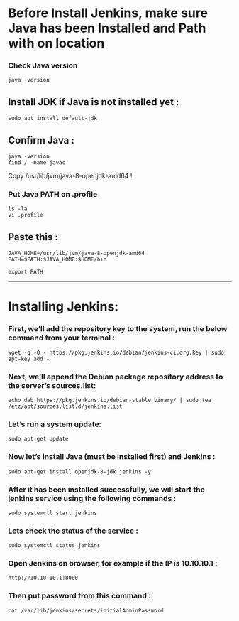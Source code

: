 # Before Install Jenkins, make sure Java has been Installed and Path with on location

### Check Java version
	java -version
## Install JDK if Java is not installed yet :
	sudo apt install default-jdk
## Confirm Java :
	java -version
	find / -name javac
Copy /usr/lib/jvm/java-8-openjdk-amd64 !

### Put Java PATH on .profile
	ls -la
	vi .profile
## Paste this :
	
	JAVA_HOME=/usr/lib/jvm/java-8-openjdk-amd64
	PATH=$PATH:$JAVA_HOME:$HOME/bin
	
	export PATH
------------------------
# Installing Jenkins:

### First, we’ll add the repository key to the system, run the below command from your terminal :
	wget -q -O - https://pkg.jenkins.io/debian/jenkins-ci.org.key | sudo apt-key add -

### Next, we’ll append the Debian package repository address to the server’s sources.list:
	echo deb https://pkg.jenkins.io/debian-stable binary/ | sudo tee /etc/apt/sources.list.d/jenkins.list

### Let’s run a system update:
	sudo apt-get update

### Now let’s install Java (must be installed first) and Jenkins :
	sudo apt-get install openjdk-8-jdk jenkins -y

### After it has been installed successfully, we will start the jenkins service using the following commands :
	sudo systemctl start jenkins

### Lets check the status of the service :
	sudo systemctl status jenkins
	
### Open Jenkins on browser, for example if the IP is 10.10.10.1 :
	http://10.10.10.1:8080
	
### Then put password from this command :
	cat /var/lib/jenkins/secrets/initialAdminPassword
	
